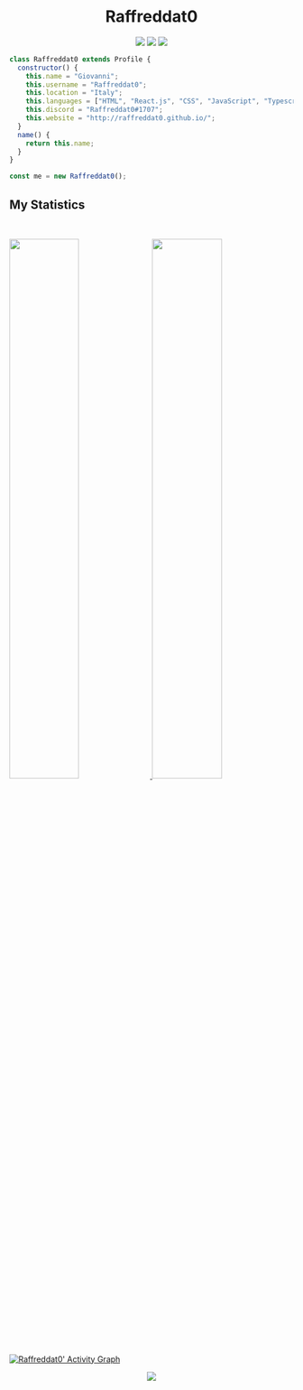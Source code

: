 <h1 align="center">
  <b>Raffreddat0</b>
</h1>

<p>
<div align="center">
  <img src="https://img.shields.io/badge/-HTML-c58545?style=for-the-badge&logo=html5&logoColor=c58545&labelColor=282828">
  <img src="https://img.shields.io/badge/-JavaScript-d1a01f?style=for-the-badge&logo=JavaScript&logoColor=d1a01f&labelColor=282828">
  <img src="https://img.shields.io/badge/-Python-98b982?style=for-the-badge&logo=python&logoColor=98b982&labelColor=282828">
</div>
</p>

```JavaScript
class Raffreddat0 extends Profile {
  constructor() {
    this.name = "Giovanni";
    this.username = "Raffreddat0";
    this.location = "Italy";
    this.languages = ["HTML", "React.js", "CSS", "JavaScript", "Typescript", "Python", "C", "Go"];
    this.discord = "Raffreddat0#1707";
    this.website = "http://raffreddat0.github.io/";
  }
  name() {
    return this.name;
  }
}

const me = new Raffreddat0();
```

## My Statistics

<br/>
<p align="left">
  <a href="https://github.com/raffreddat0/">
  <img width="49.5%" src="https://github-readme-stats.vercel.app/api?username=raffreddat0&show_icons=true&theme=gruvbox&hide_border=true" />
    <img width="49.5%" src="https://github-readme-streak-stats.herokuapp.com/?user=raffreddat0&theme=gruvbox&hide_border=true" />
  </a>
</p>
<br>

[![Raffreddat0' Activity Graph](https://activity-graph.herokuapp.com/graph?username=raffreddat0&custom_title=Raffreddat0's%20Contribution%20Graph&theme=gruvbox&bg_color=282828&hide_border=true&line=d1a01f&point=c58545)](https://github.com/raffreddat0/)

<p align="center">
  <a href="https://open.spotify.com/user/19ee2dpc1n8hxiq26xmfsdte4">
  <img src="https://novatorem-jjmpk5j26-raffreddat07.vercel.app/api/spotify?background_color=0d1117&border_color=ffffff" />
  </a>
</p>
